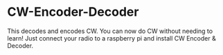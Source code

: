 # CW-Encoder-Decoder
This decodes and encodes CW. You can now do CW without needing to learn! Just connect your radio to a raspberry pi and install CW Encoder &amp; Decoder.
